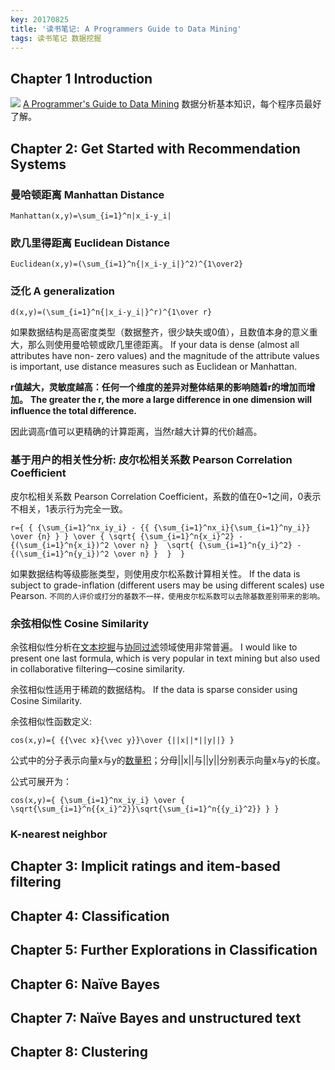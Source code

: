 ```yaml
---
key: 20170825
title: '读书笔记: A Programmers Guide to Data Mining'
tags: 读书笔记 数据挖掘
---
```

## Chapter 1 Introduction
![](http://guidetodatamining.com/img/mozi.png)
[A Programmer's Guide to Data Mining](http://guidetodatamining.com/)
数据分析基本知识，每个程序员最好了解。

## Chapter 2: Get Started with Recommendation Systems
### 曼哈顿距离 Manhattan Distance
```mathjax
Manhattan(x,y)=\sum_{i=1}^n|x_i-y_i|
```
### 欧几里得距离 Euclidean Distance
```mathjax
Euclidean(x,y)=(\sum_{i=1}^n{|x_i-y_i|}^2)^{1\over2}
```

### 泛化 A generalization
```mathjax
d(x,y)=(\sum_{i=1}^n{|x_i-y_i|}^r)^{1\over r}
```
如果数据结构是高密度类型（数据整齐，很少缺失或0值），且数值本身的意义重大，那么则使用曼哈顿或欧几里德距离。
If your data is dense
(almost all attributes have non- zero values) and the magnitude of the attribute values is important, use distance measures such as Euclidean or
Manhattan.

**r值越大，灵敏度越高：任何一个维度的差异对整体结果的影响随着r的增加而增加。**
**The greater the r, the more a large difference in one dimension will influence the total difference.**

因此调高r值可以更精确的计算距离，当然r越大计算的代价越高。

### 基于用户的相关性分析: 皮尔松相关系数 Pearson Correlation Coefficient
皮尔松相关系数 Pearson Correlation Coefficient，系数的值在0~1之间，0表示不相关，1表示行为完全一致。
```mathjax
r={ { {\sum_{i=1}^nx_iy_i} - {{ {\sum_{i=1}^nx_i}{\sum_{i=1}^ny_i}} \over {n} } } \over { \sqrt{ {\sum_{i=1}^n{x_i}^2} - {(\sum_{i=1}^n{x_i})^2 \over n} }  \sqrt{ {\sum_{i=1}^n{y_i}^2} - {(\sum_{i=1}^n{y_i})^2 \over n} }  }  }
```
如果数据结构等级膨胀类型，则使用皮尔松系数计算相关性。
If the data is subject to grade-inflation (different users may be using different scales) use Pearson.
```不同的人评价或打分的基数不一样，使用皮尔松系数可以去除基数差别带来的影响。```

### 余弦相似性 Cosine Similarity
余弦相似性分析在[文本挖掘](https://zh.wikipedia.org/wiki/文本挖掘)与[协同过滤](https://zh.wikipedia.org/wiki/協同過濾)领域使用非常普遍。
I would like to present one last formula, which is very popular in text mining but also used in collaborative filtering—cosine similarity.

余弦相似性适用于稀疏的数据结构。
If the data is sparse consider using Cosine Similarity.

余弦相似性函数定义:
```mathjax
cos(x,y)={ {{\vec x}{\vec y}}\over {||x||*||y||} }
```

公式中的分子表示向量x与y的[数量积](https://zh.wikipedia.org/wiki/数量积)；分母||x||与||y||分别表示向量x与y的长度。

公式可展开为：
```mathjax
cos(x,y)={ {\sum_{i=1}^nx_iy_i} \over { \sqrt{\sum_{i=1}^n{{x_i}^2}}\sqrt{\sum_{i=1}^n{{y_i}^2}} } }
```

### K-nearest neighbor

## Chapter 3: Implicit ratings and item-based filtering
## Chapter 4: Classification
## Chapter 5: Further Explorations in Classification
## Chapter 6: Naïve Bayes
## Chapter 7: Naïve Bayes and unstructured text
## Chapter 8: Clustering